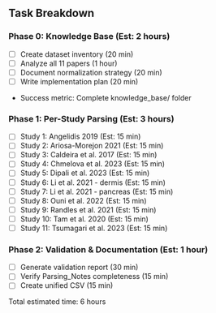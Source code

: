 ## Task Breakdown

### Phase 0: Knowledge Base (Est: 2 hours)
- [ ] Create dataset inventory (20 min)
- [ ] Analyze all 11 papers (1 hour)
- [ ] Document normalization strategy (20 min)
- [ ] Write implementation plan (20 min)
- Success metric: Complete knowledge_base/ folder

### Phase 1: Per-Study Parsing (Est: 3 hours)
- [ ] Study 1: Angelidis 2019 (Est: 15 min)
- [ ] Study 2: Ariosa-Morejon 2021 (Est: 15 min)
- [ ] Study 3: Caldeira et al. 2017 (Est: 15 min)
- [ ] Study 4: Chmelova et al. 2023 (Est: 15 min)
- [ ] Study 5: Dipali et al. 2023 (Est: 15 min)
- [ ] Study 6: Li et al. 2021 - dermis (Est: 15 min)
- [ ] Study 7: Li et al. 2021 - pancreas (Est: 15 min)
- [ ] Study 8: Ouni et al. 2022 (Est: 15 min)
- [ ] Study 9: Randles et al. 2021 (Est: 15 min)
- [ ] Study 10: Tam et al. 2020 (Est: 15 min)
- [ ] Study 11: Tsumagari et al. 2023 (Est: 15 min)

### Phase 2: Validation & Documentation (Est: 1 hour)
- [ ] Generate validation report (30 min)
- [ ] Verify Parsing_Notes completeness (15 min)
- [ ] Create unified CSV (15 min)

Total estimated time: 6 hours
